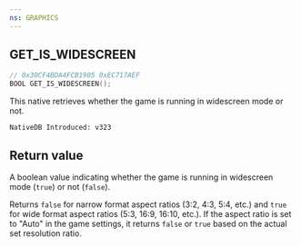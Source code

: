 ```yaml
---
ns: GRAPHICS
---
```

## GET_IS_WIDESCREEN

```c
// 0x30CF4BDA4FCB1905 0xEC717AEF
BOOL GET_IS_WIDESCREEN();
```

This native retrieves whether the game is running in widescreen mode or not.

```
NativeDB Introduced: v323
```

## Return value
A boolean value indicating whether the game is running in widescreen mode (`true`) or not (`false`).

Returns `false` for narrow format aspect ratios (3:2, 4:3, 5:4, etc.) and `true` for wide format aspect ratios (5:3, 16:9, 16:10, etc.). If the aspect ratio is set to "Auto" in the game settings, it returns `false` or `true` based on the actual set resolution ratio.
